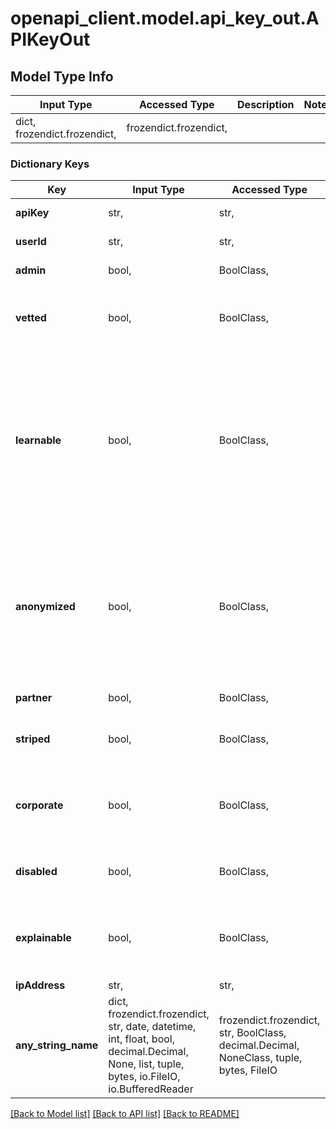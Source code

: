 # openapi_client.model.api_key_out.APIKeyOut

## Model Type Info
Input Type | Accessed Type | Description | Notes
------------ | ------------- | ------------- | -------------
dict, frozendict.frozendict,  | frozendict.frozendict,  |  | 

### Dictionary Keys
Key | Input Type | Accessed Type | Description | Notes
------------ | ------------- | ------------- | ------------- | -------------
**apiKey** | str,  | str,  | The user API Key. | [optional] 
**userId** | str,  | str,  | The user identifier. | [optional] 
**admin** | bool,  | BoolClass,  | The API Key has admin role. | [optional] 
**vetted** | bool,  | BoolClass,  | The API Key is vetted (assumed truthful) for machine learning. | [optional] 
**learnable** | bool,  | BoolClass,  | The API Key is learnable (without assuming truthfulness) for machine learning. Set learnable&#x3D;false and anonymized&#x3D;true for highest privacy (ie. to forget data as it&#x27;s processed). | [optional] 
**anonymized** | bool,  | BoolClass,  | The API Key is anonymized (using SHA-252 digest for logging). Set learnable&#x3D;false and anonymized&#x3D;true for highest privacy (ie. to forget data as it&#x27;s processed). | [optional] 
**partner** | bool,  | BoolClass,  | The API Key has partner role. | [optional] 
**striped** | bool,  | BoolClass,  | The API Key is associated to a valid Stripe account. | [optional] 
**corporate** | bool,  | BoolClass,  | The API Key has role corporate (ex SWIFT payments instead of Stripe payments). | [optional] 
**disabled** | bool,  | BoolClass,  | The API Key is temporarily or permanently disabled. | [optional] 
**explainable** | bool,  | BoolClass,  | The API Key supports the AI explainability option (may require a specific license). | [optional] 
**ipAddress** | str,  | str,  |  | [optional] 
**any_string_name** | dict, frozendict.frozendict, str, date, datetime, int, float, bool, decimal.Decimal, None, list, tuple, bytes, io.FileIO, io.BufferedReader | frozendict.frozendict, str, BoolClass, decimal.Decimal, NoneClass, tuple, bytes, FileIO | any string name can be used but the value must be the correct type | [optional]

[[Back to Model list]](../../README.md#documentation-for-models) [[Back to API list]](../../README.md#documentation-for-api-endpoints) [[Back to README]](../../README.md)

